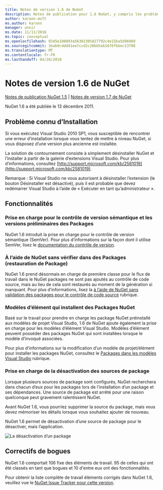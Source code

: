 ```yaml
---
title: Notes de version 1.6 de NuGet
description: Notes de publication pour 1.6 NuGet, y compris les problèmes connus, les correctifs de bogues, les fonctionnalités ajoutées et dcr.
author: karann-msft
ms.author: karann
manager: unnir
ms.date: 11/11/2016
ms.topic: conceptual
ms.openlocfilehash: 0345e180893a56302385d27792c4e15ba5d96989
ms.sourcegitcommit: 3eab9c4dd41ea7ccd2c28bb5ab16f6fbbec13708
ms.translationtype: MT
ms.contentlocale: fr-FR
ms.lasthandoff: 04/26/2018
---
```

 # <a name="nuget-16-release-notes"></a>Notes de version 1.6 de NuGet

[Notes de publication NuGet 1.5](../release-notes/nuget-1.5.md) | [Notes de version 1.7 de NuGet](../release-notes/nuget-1.7.md)

NuGet 1.6 a été publiée le 13 décembre 2011.

## <a name="known-installation-issue"></a>Problème connu d’Installation
Si vous exécutez Visual Studio 2010 SP1, vous susceptible de rencontrer une erreur d’installation lorsque vous tentez de mettre à niveau NuGet, si vous disposez d’une version plus ancienne est installée.

La solution de contournement consiste à simplement désinstaller NuGet et l’installer à partir de la galerie d’extensions Visual Studio.  Pour plus d’informations, consultez [http://support.microsoft.com/kb/2581019](http://support.microsoft.com/kb/2581019).

Remarque : Si Visual Studio ne vous autorisent à désinstaller l’extension (le bouton Désinstaller est désactivé), puis il est probable que devez redémarrer Visual Studio à l’aide de « Exécuter en tant qu’administrateur ».

## <a name="features"></a>Fonctionnalités

### <a name="support-for-semantic-versioning-and-prerelease-packages"></a>Prise en charge pour le contrôle de version sémantique et les versions préliminaires des Packages
NuGet 1.6 introduit la prise en charge pour le contrôle de version sémantique (SemVer). Pour plus d’informations sur la façon dont il utilise SemVer, lisez le [documentation du contrôle de version](../create-packages/prerelease-packages.md).

### <a name="using-nuget-without-checking-in-packages-package-restore"></a>À l’aide de NuGet sans vérifier dans des Packages (restauration de Package)
NuGet 1.6 prend désormais en charge de première classe pour le flux de travail dans le NuGet packages ne sont pas ajoutés au contrôle de code source, mais au lieu de cela sont restaurés au moment de la génération si manquant. Pour plus d’informations, lisez la [à l’aide de NuGet sans validation des packages pour le contrôle de code source](../consume-packages/packages-and-source-control.md) rubrique.

### <a name="item-templates-that-install-nuget-packages"></a>Modèles d’élément qui installent des Packages NuGet
Basé sur le travail pour prendre en charge les package NuGet préinstallé aux modèles de projet Visual Studio, 1.6 de NuGet ajoute également la prise en charge pour les modèles d’élément Visual Studio. Modèles d’élément peuvent posséder des packages NuGet qui sont installées lorsque le modèle d’invoqué associées.

Pour plus d’informations sur la modification d’un modèle de projet/élément pour installer les packages NuGet, consultez le [Packages dans les modèles Visual Studio](../visual-studio-extensibility/visual-studio-templates.md) rubrique.

### <a name="support-for-disabling-package-sources"></a>Prise en charge de la désactivation des sources de package
Lorsque plusieurs sources de package sont configurés, NuGet recherchera dans chacun d’eux pour les packages lors de l’installation d’un package et ses dépendances. Une source de package est arrêté pour une raison quelconque peut gravement ralentissent NuGet.

Avant NuGet 1.6, vous pourriez supprimer la source du package, mais vous devez mémoriser les détails lorsque vous souhaitez ajouter de nouveau.

NuGet 1.6 permet de désactivation d’une source de package pour le désactiver, mais l’application.

![La désactivation d’un package](./media/package-source-with-disabled-source.png)

## <a name="bug-fixes"></a>Correctifs de bogues
NuGet 1.6 comportait 106 fixe des éléments de travail. 95 de celles qui ont été classés en tant que bogues et 10 d'entre eux ont des fonctionnalités.

Pour obtenir la liste complète de travail éléments corrigés dans NuGet 1.6, veuillez vue le [NuGet Issue Tracker pour cette version](http://nuget.codeplex.com/workitem/list/advanced?keyword=&status=Closed&type=All&priority=All&release=NuGet%201.6&assignedTo=All&component=All&sortField=Votes&sortDirection=Descending&page=0).
